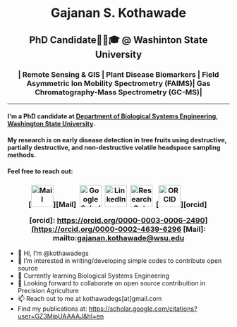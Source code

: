 <h1 align="center">
Gajanan S. Kothawade
</h1>
<h2 align="center">
PhD Candidate👨‍🔬🎓  @ Washinton State University

</h2>
<h3 align="center">
| Remote Sensing & GIS | Plant Disease Biomarkers | Field Asymmetric Ion Mobility Spectrometry (FAIMS)| Gas Chromatography-Mass Spectrometry (GC-MS)|
</h3>

---

#### I'm a PhD candidate at [Department of Biological Systems Engineering](https://bsyse.wsu.edu/), [Washington State University](https://wsu.edu/). 
#### My research is on early disease detection in tree fruits using destructive, partially destructive, and non-destructive volatile headspace sampling methods.

#### Feel free to reach out: 

<h3 align="center">


[<img src="https://edent.github.io/SuperTinyIcons/images/svg/outlook.svg" width="50" title="Mail" />][Mail]&nbsp;
[<img src="https://edent.github.io/SuperTinyIcons/images/svg/google_scholar.svg" width="50" title="Google Scholar" />][Google Scholar]&nbsp;
[<img src="https://edent.github.io/SuperTinyIcons/images/svg/linkedin.svg" width="50" title="LinkedIn" />][LinkedIn]&nbsp;
[<img src="https://edent.github.io/SuperTinyIcons/images/svg/researchgate.svg" width="50" title="ResearchGate" />][ResearchGate]&nbsp;
[<img src="https://edent.github.io/SuperTinyIcons/images/svg/orcid.svg" width="50" title="ORCID" />][orcid]&nbsp;

[Google Scholar]: https://scholar.google.com/citations?user=GZ3MipUAAAAJ&hl=en
[LinkedIn]: https://www.linkedin.com/in/gajanan-kothawade-b94b8291/
[ResearchGate]: https://www.researchgate.net/profile/Gajanan-Kothawade-2
[orcid]: https://orcid.org/0000-0003-0006-2490](https://orcid.org/0000-0002-4639-6296
[Mail]: mailto:gajanan.kothawade@wsu.edu

</h3>


- 👋 Hi, I’m @kothawadegs
- 👀 I’m interested in writing/developing simple codes to contribute open source
- 🌱 Currently learning Biological Systems Engineering
- 💞️ Looking forward to collaborate on open source contribuition in Precision Agriculture
- 📫 Reach out to me at kothawadegs[at]gmail.com
- Find my publications at: https://scholar.google.com/citations?user=GZ3MipUAAAAJ&hl=en

<!---
kothawadegs/kothawadegs is a ✨ special ✨ repository because its `README.md` (this file) appears on your GitHub profile.
You can click the Preview link to take a look at your changes.
--->
